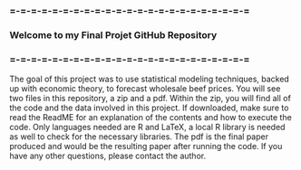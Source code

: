 ### =-=-=-=-=-=-=-=-=-=-=-=-=-=-=-=-=-=-=-=-=-=-=
### Welcome to my Final Projet GitHub Repository
### =-=-=-=-=-=-=-=-=-=-=-=-=-=-=-=-=-=-=-=-=-=-=

The goal of this project was to use statistical modeling techniques, backed up with economic theory, to forecast wholesale beef prices. You will
see two files in this repository, a zip and a pdf. Within the zip, you will find all of the code and the data involved in this project. If downloaded,
make sure to read the ReadME for an explanation of the contents and how to execute the code. Only languages needed are R and LaTeX, a local R library 
is needed as well to check for the necessary libraries. The pdf is the final paper produced and would be the resulting paper after running the code.
If you have any other questions, please contact the author.
